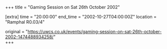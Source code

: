 +++
title = "Gaming Session on Sat 26th October 2002"

[extra]
time = "20:00:00"
end_time = "2002-10-27T04:00:00Z"
location = "Ramphal R0.03/4"

original = "https://uwcs.co.uk/events/gaming-session-on-sat-26th-october-2002-1474488934258/"    
+++



